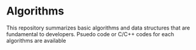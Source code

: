 # Algorithms
This repository summarizes basic algorithms and data structures that are fundamental to developers. Psuedo code or C/C++ codes for each algorithms are available
